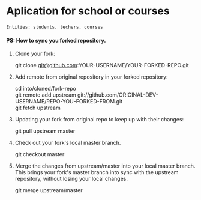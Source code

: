 # Aplication for school or courses

    Entities: students, techers, courses



#### PS: How to sync you forked repository.

1. Clone your fork:

    git clone git@github.com:YOUR-USERNAME/YOUR-FORKED-REPO.git<br>

2. Add remote from original repository in your forked repository:

    cd into/cloned/fork-repo<br>
    git remote add upstream git://github.com/ORIGINAL-DEV-USERNAME/REPO-YOU-FORKED-FROM.git<br>
    git fetch upstream

3. Updating your fork from original repo to keep up with their changes:

    git pull upstream master

4. Check out your fork's local master branch.

    git checkout master

5. Merge the changes from upstream/master into your local master branch. This brings your fork's master branch into sync with the upstream repository, without losing your local changes.

    git merge upstream/master

